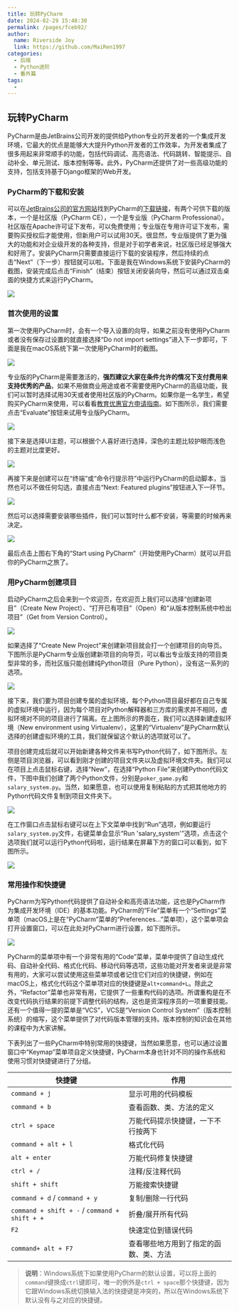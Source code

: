 ```yaml
---
title: 玩转PyCharm
date: 2024-02-29 15:48:30
permalink: /pages/fceb92/
author:
  name: Riverside Joy
  link: https://github.com/MaiRen1997
categories:
  - 后端
  - Python进阶
  - 番外篇
tags:
  - 
---
```

## 玩转PyCharm

PyCharm是由JetBrains公司开发的提供给Python专业的开发者的一个集成开发环境，它最大的优点是能够大大提升Python开发者的工作效率，为开发者集成了很多用起来非常顺手的功能，包括代码调试、高亮语法、代码跳转、智能提示、自动补全、单元测试、版本控制等等。此外，PyCharm还提供了对一些高级功能的支持，包括支持基于Django框架的Web开发。

### PyCharm的下载和安装

可以在[JetBrains公司的官方网站](<https://www.jetbrains.com/>)找到PyCharm的[下载链接](https://www.jetbrains.com/pycharm/download/)，有两个可供下载的版本，一个是社区版（PyCharm CE），一个是专业版（PyCharm Professional）。社区版在Apache许可证下发布，可以免费使用；专业版在专用许可证下发布，需要购买授权后才能使用，但新用户可以试用30天。很显然，专业版提供了更为强大的功能和对企业级开发的各种支持，但是对于初学者来说，社区版已经足够强大和好用了。安装PyCharm只需要直接运行下载的安装程序，然后持续的点击“Next”（下一步）按钮就可以啦。下面是我在Windows系统下安装PyCharm的截图，安装完成后点击“Finish”（结束）按钮关闭安装向导，然后可以通过双击桌面的快捷方式来运行PyCharm。

![](res/pycharm-installation.png)

### 首次使用的设置

第一次使用PyCharm时，会有一个导入设置的向导，如果之前没有使用PyCharm或者没有保存过设置的就直接选择“Do not import settings”进入下一步即可，下面是我在macOS系统下第一次使用PyCharm时的截图。

![](res/pycharm-import-settings.png)

专业版的PyCharm是需要激活的，**强烈建议大家在条件允许的情况下支付费用来支持优秀的产品**，如果不用做商业用途或者不需要使用PyCharm的高级功能，我们可以暂时选择试用30天或者使用社区版的PyCharm。如果你是一名学生，希望购买PyCharm来使用，可以看看[教育优惠官方申请指南](https://sales.jetbrains.com/hc/zh-cn/articles/207154369)。如下图所示，我们需要点击“Evaluate”按钮来试用专业版PyCharm。

![](res/pycharm-activation.png)

接下来是选择UI主题，可以根据个人喜好进行选择，深色的主题比较护眼而浅色的主题对比度更好。

![](res/pycharm-ui-themes.png)

再接下来是创建可以在“终端”或“命令行提示符”中运行PyCharm的启动脚本，当然也可以不做任何勾选，直接点击“Next: Featured plugins”按钮进入下一环节。

![](res/pycharm-create-launcher.png)

然后可以选择需要安装哪些插件，我们可以暂时什么都不安装，等需要的时候再来决定。

![](res/pycharm-install-plugins.png)

最后点击上图右下角的“Start using PyCharm”（开始使用PyCharm）就可以开启你的PyCharm之旅了。

### 用PyCharm创建项目

启动PyCharm之后会来到一个欢迎页，在欢迎页上我们可以选择“创建新项目”（Create New Project）、“打开已有项目”（Open）和“从版本控制系统中检出项目”（Get from Version Control）。

![](res/pycharm-welcome.png)

如果选择了“Create New Project”来创建新项目就会打一个创建项目的向导页。下图所示是PyCharm专业版创建新项目的向导页，可以看出专业版支持的项目类型非常的多，而社区版只能创建纯Python项目（Pure Python），没有这一系列的选项。

![](res/pycharm-project-wizard.png)

接下来，我们要为项目创建专属的虚拟环境，每个Python项目最好都在自己专属的虚拟环境中运行，因为每个项目对Python解释器和三方库的需求并不相同，虚拟环境对不同的项目进行了隔离。在上图所示的界面在，我们可以选择新建虚拟环境（New environment using Virtualenv），这里的“Virtualenv”是PyCharm默认选择的创建虚拟环境的工具，我们就保留这个默认的选项就可以了。

项目创建完成后就可以开始新建各种文件来书写Python代码了，如下图所示。左侧是项目浏览器，可以看到刚才创建的项目文件夹以及虚拟环境文件夹。我们可以在项目上点击鼠标右键，选择“New”，在选择“Python File”来创建Python代码文件，下图中我们创建了两个Python文件，分别是`poker_game.py`和`salary_system.py`。当然，如果愿意，也可以使用复制粘贴的方式把其他地方的Python代码文件复制到项目文件夹下。

![](res/pycharm-workspace.png)

在工作窗口点击鼠标右键可以在上下文菜单中找到“Run”选项，例如要运行`salary_system.py`文件，右键菜单会显示“Run 'salary_system'”选项，点击这个选项我们就可以运行Python代码啦，运行结果在屏幕下方的窗口可以看到，如下图所示。

![](res/pycharm-run-result.png)

### 常用操作和快捷键

PyCharm为写Python代码提供了自动补全和高亮语法功能，这也是PyCharm作为集成开发环境（IDE）的基本功能。PyCharm的“File”菜单有一个“Settings”菜单项（macOS上是在“PyCharm”菜单的“Preferences…”菜单项），这个菜单项会打开设置窗口，可以在此处对PyCharm进行设置，如下图所示。

![](/Users/Hao/Desktop/Python-Core-50-Courses/res/pycharm-settings.png)

PyCharm的菜单项中有一个非常有用的“Code”菜单，菜单中提供了自动生成代码、自动补全代码、格式化代码、移动代码等选项，这些功能对开发者来说是非常有用的，大家可以尝试使用这些菜单项或者记住它们对应的快捷键，例如在macOS上，格式化代码这个菜单项对应的快捷键是`alt+command+L`。除此之外，“Refactor”菜单也非常有用，它提供了一些重构代码的选项。所谓重构是在不改变代码执行结果的前提下调整代码的结构，这也是资深程序员的一项重要技能。还有一个值得一提的菜单是“VCS”，VCS是“Version Control System”（版本控制系统）的缩写，这个菜单提供了对代码版本管理的支持。版本控制的知识会在其他的课程中为大家讲解。

下表列出了一些PyCharm中特别常用的快捷键，当然如果愿意，也可以通过设置窗口中“Keymap”菜单项自定义快捷键，PyCharm本身也针对不同的操作系统和使用习惯对快捷键进行了分组。

| 快捷键                                        | 作用                                   |
| --------------------------------------------- | -------------------------------------- |
| `command + j`                                 | 显示可用的代码模板                     |
| `command + b`                                 | 查看函数、类、方法的定义               |
| `ctrl + space`                                | 万能代码提示快捷键，一下不行按两下     |
| `command + alt + l`                           | 格式化代码                             |
| `alt + enter`                                 | 万能代码修复快捷键                     |
| `ctrl + /`                                    | 注释/反注释代码                        |
| `shift + shift`                               | 万能搜索快捷键                         |
| `command + d` / `command + y`                 | 复制/删除一行代码                      |
| `command + shift + -` / `command + shift + +` | 折叠/展开所有代码                      |
| `F2`                                          | 快速定位到错误代码                     |
| `command+ alt + F7`                           | 查看哪些地方用到了指定的函数、类、方法 |

> **说明**：Windows系统下如果使用PyCharm的默认设置，可以将上面的`command`键换成`ctrl`键即可，唯一的例外是`ctrl + space`那个快捷键，因为它跟Windows系统切换输入法的快捷键是冲突的，所以在Windows系统下默认没有与之对应的快捷键。